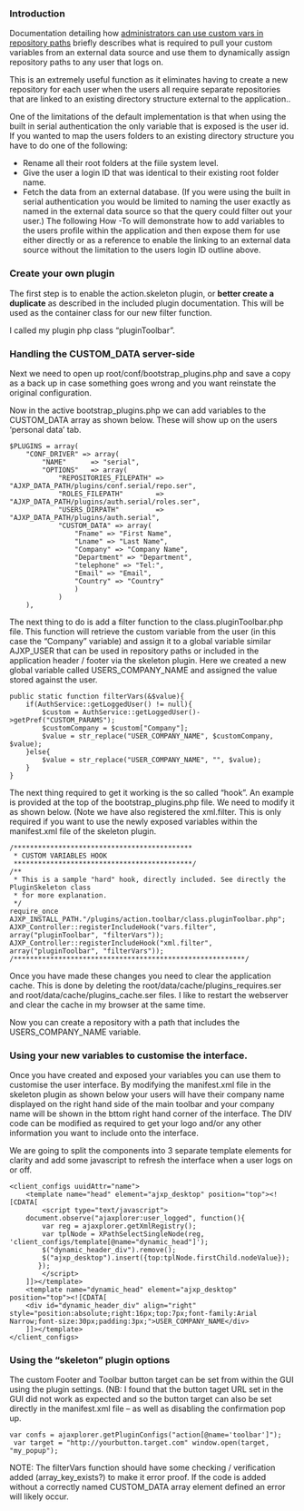 ### Introduction
Documentation detailing how [administrators can use custom vars in repository paths](https://pyd.io/defining-custom-variables-in-workspaces/) briefly describes what is required to pull your custom variables from an external data source and use them to dynamically assign repository paths to any user that logs on.

This is an extremely useful function as it eliminates having to create a new repository for each user when the users all require separate repositories that are linked to an existing directory structure external to the application..

One of the limitations of the default implementation is that when using the built in serial authentication the only variable that is exposed is the user id. If you wanted to map the users folders to an existing directory structure you have to do one of the following:

+ Rename all their root folders at the fiile system level.
+ Give the user a login ID that was identical to their existing root folder name.
+ Fetch the data from an external database. (If you were using the built in serial authentication you would be limited to naming the user exactly as named in the external data source so that the query could filter out your user.)
The following How -To will demonstrate how to add variables to the users profile within the application and then expose them for use either directly or as a reference to enable the linking to an external data source without the limitation to the users login ID outline above.

### Create your own plugin
The first step is to enable the action.skeleton plugin, or **better  create a duplicate** as described in the included plugin documentation. This will be used as the container class for our new filter function.

I called my plugin php class “pluginToolbar”.

### Handling the CUSTOM_DATA server-side
Next we need to open up root/conf/bootstrap_plugins.php and save a copy as a back up in case something goes wrong and you want reinstate the original configuration.

Now in the active bootstrap_plugins.php we can add variables to the CUSTOM_DATA array as shown below. These will show up on the users ‘personal data’ tab.

    $PLUGINS = array(
    	"CONF_DRIVER" => array(
	    	"NAME"		=> "serial",
	    	"OPTIONS"	=> array(
	    		"REPOSITORIES_FILEPATH"	=> "AJXP_DATA_PATH/plugins/conf.serial/repo.ser",
	    		"ROLES_FILEPATH"		=> "AJXP_DATA_PATH/plugins/auth.serial/roles.ser",
	    		"USERS_DIRPATH"			=> "AJXP_DATA_PATH/plugins/auth.serial",
	    		"CUSTOM_DATA" => array(
	    			"Fname" => "First Name", 
		    		"Lname" => "Last Name",
		    		"Company" => "Company Name",
		    		"Department" => "Department",
		    		"telephone" => "Tel:",
		    		"Email" => "Email",
		    		"Country" => "Country"
		    		)
	    		)
    	),

The next thing to do is add a filter function to the class.pluginToolbar.php file. This function will retrieve the custom variable from the user (in this case the “Company” variable) and assign it to a global variable similar AJXP_USER that can be used in repository paths or included in the application header / footer via the skeleton plugin. Here we created a new global variable called USERS_COMPANY_NAME and assigned the value stored against the user.

    public static function filterVars(&$value){
    	if(AuthService::getLoggedUser() != null){
	    	$custom = AuthService::getLoggedUser()->getPref("CUSTOM_PARAMS");
	    	$customCompany = $custom["Company"];
    		$value = str_replace("USER_COMPANY_NAME", $customCompany, $value);
    	}else{
	    	$value = str_replace("USER_COMPANY_NAME", "", $value);
	    }
    }

The next thing required to get it working is the so called “hook”. An example is provided at the top of the bootstrap_plugins.php file. We need to modify it as shown below. (Note we have also registered the xml.filter. This is only required if you want to use the newly exposed variables within the manifest.xml file of the skeleton plugin.

    /********************************************
     * CUSTOM VARIABLES HOOK
     ********************************************/
    /**
     * This is a sample "hard" hook, directly included. See directly the PluginSkeleton class
     * for more explanation.
     */
    require_once AJXP_INSTALL_PATH."/plugins/action.toolbar/class.pluginToolbar.php"; AJXP_Controller::registerIncludeHook("vars.filter", array("pluginToolbar", "filterVars")); AJXP_Controller::registerIncludeHook("xml.filter", array("pluginToolbar", "filterVars"));
    /*********************************************************/

Once you have made these changes you need to clear the application cache. This is done by deleting the root/data/cache/plugins_requires.ser and root/data/cache/plugins_cache.ser files. I like to restart the webserver and clear the cache in my browser at the same time.

Now you can create a repository with a path that includes the USERS_COMPANY_NAME variable.

### Using your new variables to customise the interface.
Once you have created and exposed your variables you can use them to customise the user interface. By modifying the manifest.xml file in the skeleton plugin as shown below your users will have their company name displayed on the right hand side of the main toolbar and your company name will be shown in the bttom right hand corner of the interface. The DIV code can be modified as required to get your logo and/or any other information you want to include onto the interface.

We are going to split the components into 3 separate template elements for clarity and add some javascript to refresh the interface when a user logs on or off.

    <client_configs uuidAttr="name">
    	<template name="head" element="ajxp_desktop" position="top"><![CDATA[
    		<script type="text/javascript">
    	document.observe("ajaxplorer:user_logged", function(){
	    	var reg = ajaxplorer.getXmlRegistry();
	    	var tplNode = XPathSelectSingleNode(reg, 'client_configs/template[@name="dynamic_head"]');
	    	$("dynamic_header_div").remove();
	    	$("ajxp_desktop").insert({top:tplNode.firstChild.nodeValue});
           });
			</script>
		]]></template>
		<template name="dynamic_head" element="ajxp_desktop" position="top"><![CDATA[
		<div id="dynamic_header_div" align="right" style="position:absolute;right:16px;top:7px;font-family:Arial Narrow;font-size:30px;padding:3px;">USER_COMPANY_NAME</div>
		]]></template>
	</client_configs>

### Using the “skeleton” plugin options
The custom Footer and Toolbar button target can be set from within the GUI using the plugin settings. (NB: I found that the button taget URL set in the GUI did not work as expected and so the button target can also be set directly in the manifest.xml file – as well as disabling the confirmation pop up.

 	var confs = ajaxplorer.getPluginConfigs("action[@name='toolbar']");
 	 var target = "http://yourbutton.target.com" window.open(target, "my_popup");
 	 
NOTE: The filterVars function should have some checking / verification added (array_key_exists?) to make it error proof. If the code is added without a correctly named CUSTOM_DATA array element defined an error will likely occur.
